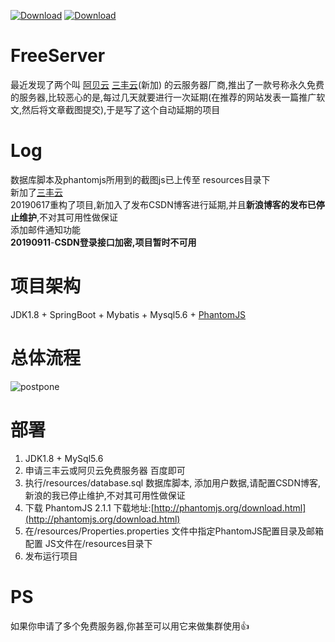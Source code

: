
[![Download](https://img.shields.io/github/stars/Demo-Liu/FreeServer?style=social)](https://github.com/Demo-Liu/FreeServer) [![Download](https://img.shields.io/github/search/Demo-Liu/FreeServer/FreeServer)](https://github.com/Demo-Liu/FreeServer)
# FreeServer
最近发现了两个叫 [阿贝云](http://www.abeiyun.com/free/)  [三丰云](https://www.sanfengyun.com/)(新加) 的云服务器厂商,推出了一款号称永久免费的服务器,比较恶心的是,每过几天就要进行一次延期(在推荐的网站发表一篇推广软文,然后将文章截图提交),于是写了这个自动延期的项目
# Log
数据库脚本及phantomjs所用到的截图js已上传至 resources目录下  
新加了[三丰云](https://www.sanfengyun.com/)  
20190617重构了项目,新加入了发布CSDN博客进行延期,并且**新浪博客的发布已停止维护**,不对其可用性做保证  
添加邮件通知功能  
**20190911**-**CSDN登录接口加密,项目暂时不可用**
# 项目架构
JDK1.8 + SpringBoot + Mybatis + Mysql5.6 + [PhantomJS](http://phantomjs.org/download.html)  
# 总体流程
![postpone](https://github.com/Demo-Liu/MyPicture/raw/master/FreeServer%E5%BB%B6%E6%9C%9F2.0.png)
# 部署
1. JDK1.8 + MySql5.6
2. 申请三丰云或阿贝云免费服务器   百度即可
3. 执行/resources/database.sql 数据库脚本, 添加用户数据,请配置CSDN博客,新浪的我已停止维护,不对其可用性做保证
4. 下载 PhantomJS 2.1.1 下载地址:[http://phantomjs.org/download.html](http://phantomjs.org/download.html)
5. 在/resources/Properties.properties 文件中指定PhantomJS配置目录及邮箱配置  JS文件在/resources目录下
6. 发布运行项目
# PS
如果你申请了多个免费服务器,你甚至可以用它来做集群使用:+1:
